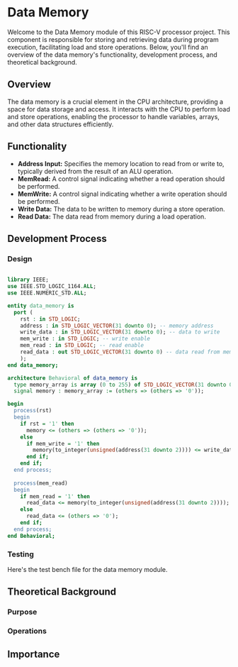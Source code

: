 # Data Memory

Welcome to the Data Memory module of this RISC-V processor project. This component is responsible for storing and retrieving data during program execution, facilitating load and store operations. Below, you'll find an overview of the data memory's functionality, development process, and theoretical background.

## Overview
The data memory is a crucial element in the CPU architecture, providing a space for data storage and access. It interacts with the CPU to perform load and store operations, enabling the processor to handle variables, arrays, and other data structures efficiently.

## Functionality
- **Address Input:** Specifies the memory location to read from or write to, typically derived from the result of an ALU operation.
- **MemRead:** A control signal indicating whether a read operation should be performed.
- **MemWrite:** A control signal indicating whether a write operation should be performed.
- **Write Data:** The data to be written to memory during a store operation.
- **Read Data:** The data read from memory during a load operation.

## Development Process

### Design
<div style="max-width: 800px; overflow-x: auto;">
    
```VHDL
library IEEE;
use IEEE.STD_LOGIC_1164.ALL;
use IEEE.NUMERIC_STD.ALL;

entity data_memory is
  port (
    rst : in STD_LOGIC;
    address : in STD_LOGIC_VECTOR(31 downto 0); -- memory address
    write_data : in STD_LOGIC_VECTOR(31 downto 0); -- data to write
    mem_write : in STD_LOGIC; -- write enable
    mem_read : in STD_LOGIC; -- read enable
    read_data : out STD_LOGIC_VECTOR(31 downto 0) -- data read from memory
    );
end data_memory;

architecture Behavioral of data_memory is
  type memory_array is array (0 to 255) of STD_LOGIC_VECTOR(31 downto 0);
  signal memory : memory_array := (others => (others => '0'));

begin
  process(rst)
  begin
    if rst = '1' then
      memory <= (others => (others => '0'));
    else
      if mem_write = '1' then
        memory(to_integer(unsigned(address(31 downto 2)))) <= write_data;
      end if;
    end if;
  end process;
      
  process(mem_read)
  begin
    if mem_read = '1' then
      read_data <= memory(to_integer(unsigned(address(31 downto 2))));
    else
      read_data <= (others => '0');
    end if;
  end process;
end Behavioral;

```

### Testing

Here's the test bench file for the data memory module.

## Theoretical Background

### Purpose
### Operations

## Importance

